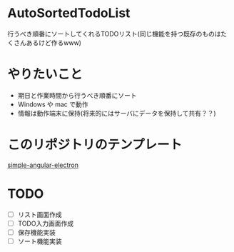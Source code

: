 # AutoSortedTodoList
行うべき順番にソートしてくれるTODOリスト(同じ機能を持つ既存のものはたくさんあるけど作るwww)

# やりたいこと
- 期日と作業時間から行うべき順番にソート
- Windows や mac で動作
- 情報は動作端末に保持(将来的にはサーバにデータを保持して共有？？)

# このリポジトリのテンプレート
[simple-angular-electron](https://github.com/t-matsumo/simple-angular-electron)

# TODO
- [ ] リスト画面作成
- [ ] TODO入力画面作成
- [ ] 保存機能実装
- [ ] ソート機能実装